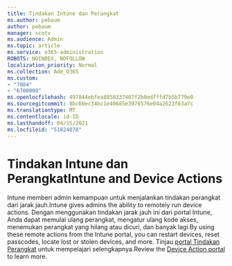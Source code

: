 ```yaml
---
title: Tindakan Intune dan Perangkat
ms.author: pebaum
author: pebaum
manager: scotv
ms.audience: Admin
ms.topic: article
ms.service: o365-administration
ROBOTS: NOINDEX, NOFOLLOW
localization_priority: Normal
ms.collection: Adm_O365
ms.custom:
- "7084"
- "6700008"
ms.openlocfilehash: 497844ebfea8850337407f2b0edfffd7b5b779e0
ms.sourcegitcommit: 8bc60ec34bc1e40685e3976576e04a2623f63a7c
ms.translationtype: MT
ms.contentlocale: id-ID
ms.lasthandoff: 04/15/2021
ms.locfileid: "51824078"
---
```

# <a name="intune-and-device-actions"></a><span data-ttu-id="62666-102">Tindakan Intune dan Perangkat</span><span class="sxs-lookup"><span data-stu-id="62666-102">Intune and Device Actions</span></span>

<span data-ttu-id="62666-103">Intune memberi admin kemampuan untuk menjalankan tindakan perangkat dari jarak jauh.</span><span class="sxs-lookup"><span data-stu-id="62666-103">Intune gives admins the ability to remotely run device actions.</span></span> <span data-ttu-id="62666-104">Dengan menggunakan tindakan jarak jauh ini dari portal Intune, Anda dapat memulai ulang perangkat, mengatur ulang kode akses, menemukan perangkat yang hilang atau dicuri, dan banyak lagi.</span><span class="sxs-lookup"><span data-stu-id="62666-104">By using these remote actions from the Intune portal, you can restart devices, reset passcodes, locate lost or stolen devices, and more.</span></span> <span data-ttu-id="62666-105">Tinjau [portal Tindakan Perangkat](https://docs.microsoft.com/mem/intune/remote-actions/) untuk mempelajari selengkapnya.</span><span class="sxs-lookup"><span data-stu-id="62666-105">Review the [Device Action portal](https://docs.microsoft.com/mem/intune/remote-actions/) to learn more.</span></span>
